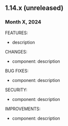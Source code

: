 ## 1.14.x (unreleased)

### Month X, 2024

FEATURES:

- description

CHANGES:

- component: description

BUG FIXES:

- component: description

SECURITY:

- component: description

IMPROVEMENTS:

- component: description
